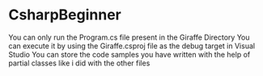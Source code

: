 # CsharpBeginner
You can only run the Program.cs file present in the Giraffe Directory
You can execute it by using the Giraffe.csproj file as the debug target in Visual Studio
You can store the code samples you have written with the help of partial classes like i did with the other files 
